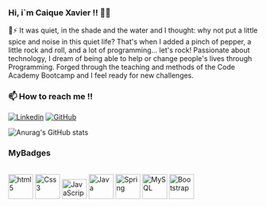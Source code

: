  
### Hi, i`m Caique Xavier !! 🤙👋

🌱⚡ It was quiet, in the shade and the water and I thought: why not put a little spice and noise in this quiet life? That's when I added a pinch of pepper, a little rock and roll, and a lot of programming... let's rock!
Passionate about technology, I dream of being able to help or change people's lives through Programming.
Forged through the teaching and methods of the Code Academy Bootcamp and I feel ready for new challenges.

### 📫 How to reach me !! 
[![Linkedin](https://img.shields.io/badge/LinkedIn-0077B5?style=for-the-badge&logo=linkedin&logoColor=white)](xavier.caiq@gmail.com)
[![GitHub](https://img.shields.io/badge/GitHub-100000?style=for-the-badge&logo=github&logoColor=white)](https://github.com/XavierCaiqueDF)


![Anurag's GitHub stats](https://github-readme-stats.vercel.app/api?username=XavierCaiqueDF&show_icons=true&theme=tokyonight)

### MyBadges
<div style="display: inline_block"><br/>
<img alingn="center" alt="html5" height="50" width="50" src="https://cdn.jsdelivr.net/gh/devicons/devicon/icons/html5/html5-original-wordmark.svg" />
<img alingn="center" alt="Css3" height="50" width="50" src="https://cdn.jsdelivr.net/gh/devicons/devicon/icons/css3/css3-original-wordmark.svg" />
<img alingn="center" alt="JavaScript" height="40" width="50" src="https://cdn.jsdelivr.net/gh/devicons/devicon/icons/javascript/javascript-original.svg" />
<img alingn="center" alt="Java" height="50" width="50" src="https://cdn.jsdelivr.net/gh/devicons/devicon/icons/java/java-original.svg" />
<img alingn="center" alt="Spring" height="50" width="50" src="https://cdn.jsdelivr.net/gh/devicons/devicon/icons/spring/spring-original-wordmark.svg" />
<img alingn="center" alt="MySQL" height="50" width="50" src="https://cdn.jsdelivr.net/gh/devicons/devicon/icons/mysql/mysql-original-wordmark.svg" />
<img alingn="center" alt="Bootstrap" height="50" width="50" src="https://cdn.jsdelivr.net/gh/devicons/devicon/icons/bootstrap/bootstrap-original-wordmark.svg" />

</div>
